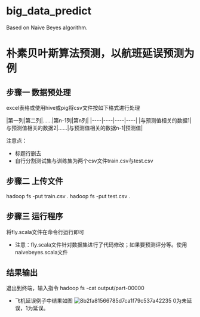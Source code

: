 # big_data_predict
Based on Naive Beyes algorithm.



# 朴素贝叶斯算法预测，以航班延误预测为例
## 步骤一 数据预处理
excel表格或使用hive或pig将csv文件按如下格式进行处理

|第一列|第二列|……|第n-1列|第n列|
|----|----|----|----|
|与预测值相关的数据1|与预测值相关的数据2|……|与预测值相关的数据n-1|预测值|

注意点：
- 标题行删去
- 自行分割测试集与训练集为两个csv文件train.csv与test.csv

## 步骤二 上传文件
hadoop fs -put train.csv .
hadoop fs -put test.csv .


## 步骤三 运行程序
将fly.scala文件在命令行运行即可
* 注意：fly.scala文件针对数据集进行了代码修改；如果要预测评分等。使用naivebeyes.scala文件

## 结果输出
退出到终端，输入指令
hadoop fs -cat output/part-00000
* 飞机延误例子中结果如图
![8b2fa81566785d7ca1f79c537a42235](https://user-images.githubusercontent.com/44899736/147672633-3001f94e-8f3f-459d-89a1-028dd9f18218.png)
0为未延误，1为延误。
